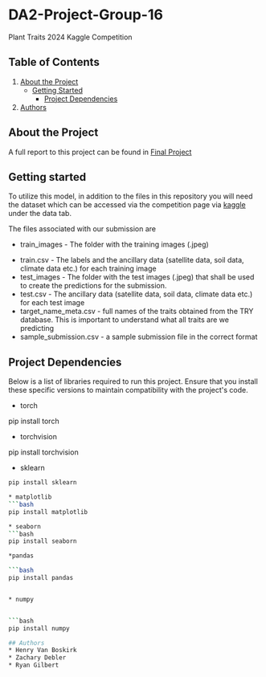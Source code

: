# DA2-Project-Group-16
Plant Traits 2024 Kaggle Competition

## Table of Contents

1. [About the Project](#about-the-project)
    - [Getting Started](#getting-started)
      - [Project Dependencies](#project-dependencies)
2. [Authors](#authors)
   

## About the Project
A full report to this project can be found in [Final Project](https://github.com/henryvanboskirk/DA2-Project-Group-16/blob/main/DA2%20Project%20Report%20(2).docm)

## Getting started
To utilize this model, in addition to the files in this repository you will need the dataset which can be accessed via the competition page via [kaggle](https://www.kaggle.com/competitions/planttraits2024/overview) under the data tab.

The files associated with our submission are 

- train_images - The folder with the training images (.jpeg)
* train.csv - The labels and the ancillary data (satellite data, soil data, climate data etc.) for each training image
* test_images - The folder with the test images (.jpeg) that shall be used to create the predictions for the submission.
* test.csv - The ancillary data (satellite data, soil data, climate data etc.) for each test image
* target_name_meta.csv - full names of the traits obtained from the TRY database. This is important to understand what all traits are we predicting
* sample_submission.csv - a sample submission file in the correct format

## Project Dependencies
Below is a list of libraries required to run this project. Ensure that you install these specific versions to maintain compatibility with the project's code.

* torch

pip install torch 

* torchvision

pip install torchvision

* sklearn

```bash
pip install sklearn

* matplotlib
```bash
pip install matplotlib

* seaborn
```bash
pip install seaborn

*pandas

```bash
pip install pandas


* numpy


```bash
pip install numpy

## Authors
* Henry Van Boskirk
* Zachary Debler
* Ryan Gilbert
